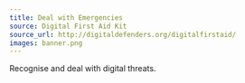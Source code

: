 ```yaml
---
title: Deal with Emergencies
source: Digital First Aid Kit
source_url: http://digitaldefenders.org/digitalfirstaid/
images: banner.png
---
```


Recognise and deal with digital threats.
